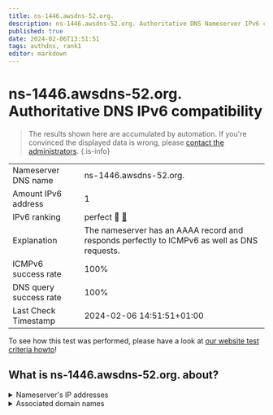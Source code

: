 ```yaml
---
title: ns-1446.awsdns-52.org.
description: ns-1446.awsdns-52.org. Authoritative DNS Nameserver IPv6 compatibility
published: true
date: 2024-02-06T13:51:51
tags: authdns, rank1
editor: markdown
---
```


# ns-1446.awsdns-52.org. Authoritative DNS IPv6 compatibility

> The results shown here are accumulated by automation. If you're convinced the displayed data is wrong, please [contact the administrators](/howto/chat). 
{.is-info}




|   |   |
| - | - |
| Nameserver DNS name | ns-1446.awsdns-52.org.
| Amount IPv6 address | 1
| IPv6 ranking | perfect :1st_place_medal: [🔗](/howto/ranking) |
| Explanation | The nameserver has an AAAA record and responds perfectly to ICMPv6 as well as DNS requests. |
| ICMPv6 success rate | 100%|
| DNS query success rate | 100% |
| Last Check Timestamp | 2024-02-06 14:51:51+01:00 |

To see how this test was performed, please have a look at [our website test criteria howto](/howto/testcriteria/authdns)!


## What is ns-1446.awsdns-52.org. about?




<details>
<summary>Nameserver's IP addresses</summary>

2600:9000:5305:a600::1

</details>



<details>
<summary>Associated domain names</summary>

ravendb.net

</details>
